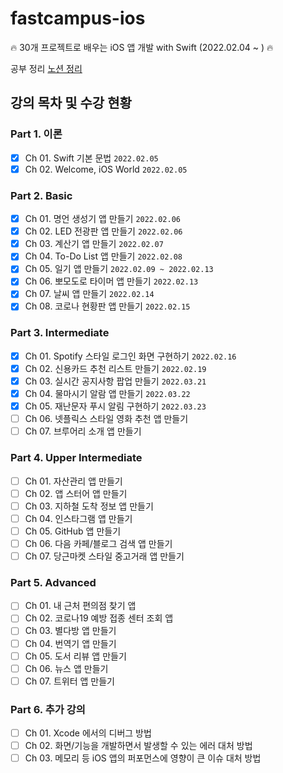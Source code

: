 # fastcampus-ios
🔥 30개 프로젝트로 배우는 iOS 앱 개발 with Swift (2022.02.04 ~ ) 🔥 

공부 정리
[노션 정리](https://uniqueimaginate.notion.site/30-iOS-with-Swift-331c72362f614ffc8f97c6969b0d649e)
## 강의 목차 및 수강 현황

### Part 1. 이론
- [X] Ch 01. Swift 기본 문법 `2022.02.05`
- [X] Ch 02. Welcome, iOS World `2022.02.05`

### Part 2. Basic
- [X] Ch 01. 명언 생성기 앱 만들기 `2022.02.06`
- [X] Ch 02. LED 전광판 앱 만들기 `2022.02.06`
- [X] Ch 03. 계산기 앱 만들기 `2022.02.07`
- [X] Ch 04. To-Do List 앱 만들기 `2022.02.08`
- [X] Ch 05. 일기 앱 만들기 `2022.02.09 ~ 2022.02.13`
- [X] Ch 06. 뽀모도로 타이머 앱 만들기 `2022.02.13`
- [X] Ch 07. 날씨 앱 만들기 `2022.02.14`
- [X] Ch 08. 코로나 현황판 앱 만들기 `2022.02.15`

### Part 3. Intermediate
- [X] Ch 01. Spotify 스타일 로그인 화면 구현하기 `2022.02.16`
- [X] Ch 02. 신용카드 추천 리스트 만들기 `2022.02.19`
- [X] Ch 03. 실시간 공지사항 팝업 만들기 `2022.03.21`
- [X] Ch 04. 물마시기 알람 앱 만들기 `2022.03.22`
- [X] Ch 05. 재난문자 푸시 알림 구현하기 `2022.03.23`
- [ ] Ch 06. 넷플릭스 스타일 영화 추천 앱 만들기
- [ ] Ch 07. 브루어리 소개 앱 만들기

### Part 4. Upper Intermediate
- [ ] Ch 01. 자산관리 앱 만들기
- [ ] Ch 02. 앱 스터어 앱 만들기
- [ ] Ch 03. 지하철 도착 정보 앱 만들기
- [ ] Ch 04. 인스타그램 앱 만들기
- [ ] Ch 05. GitHub 앱 만들기
- [ ] Ch 06. 다음 카페/블로그 검색 앱 만들기
- [ ] Ch 07. 당근마켓 스타일 중고거래 앱 만들기

### Part 5. Advanced
- [ ] Ch 01. 내 근처 편의점 찾기 앱
- [ ] Ch 02. 코로나19 예방 접종 센터 조회 앱
- [ ] Ch 03. 별다방 앱 만들기
- [ ] Ch 04. 번역기 앱 만들기
- [ ] Ch 05. 도서 리뷰 앱 만들기
- [ ] Ch 06. 뉴스 앱 만들기
- [ ] Ch 07. 트위터 앱 만들기

### Part 6. 추가 강의
- [ ] Ch 01. Xcode 에서의 디버그 방법
- [ ] Ch 02. 화면/기능을 개발하면서 발생할 수 있는 에러 대처 방법
- [ ] Ch 03. 메모리 등 iOS 앱의 퍼포먼스에 영향이 큰 이슈 대처 방법
